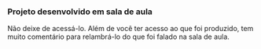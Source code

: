 ### Projeto desenvolvido em sala de aula
Não deixe de acessá-lo. Além de você ter acesso ao que foi produzido, tem muito comentário para relambrá-lo do que foi falado na sala de aula.
